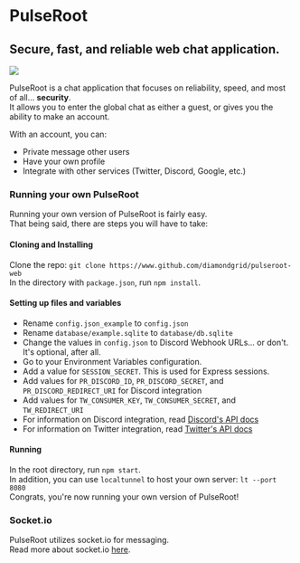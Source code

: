 # PulseRoot
## Secure, fast, and reliable web chat application.

![](https://cdn.discordapp.com/attachments/509537742234058782/515007336864153623/unknown.png)

PulseRoot is a chat application that focuses on reliability, speed, and most of all... **security**.  
It allows you to enter the global chat as either a guest, or gives you the ability to make an account.

With an account, you can:
* Private message other users
* Have your own profile
* Integrate with other services (Twitter, Discord, Google, etc.)

### Running your own PulseRoot
Running your own version of PulseRoot is fairly easy.  
That being said, there are steps you will have to take:

#### Cloning and Installing
Clone the repo: `git clone https://www.github.com/diamondgrid/pulseroot-web`  
In the directory with `package.json`, run `npm install`.

#### Setting up files and variables
* Rename `config.json_example` to `config.json`
* Rename `database/example.sqlite` to `database/db.sqlite`
* Change the values in `config.json` to Discord Webhook URLs... or don't. It's optional, after all.
* Go to your Environment Variables configuration.
* Add a value for `SESSION_SECRET`. This is used for Express sessions.
* Add values for `PR_DISCORD_ID`, `PR_DISCORD_SECRET`, and `PR_DISCORD_REDIRECT_URI` for Discord integration
* Add values for `TW_CONSUMER_KEY`, `TW_CONSUMER_SECRET`, and `TW_REDIRECT_URI`
* For information on Discord integration, read [Discord's API docs](https://discordapp.com/developers/docs/intro)
* For information on Twitter integration, read [Twitter's API docs](https://developer.twitter.com/en/docs/basics/authentication/overview/application-only)

#### Running
In the root directory, run `npm start`.  
In addition, you can use `localtunnel` to host your own server: `lt --port 8080`  
Congrats, you're now running your own version of PulseRoot!

### Socket.io
PulseRoot utilizes socket.io for messaging.  
Read more about socket.io [here](https://socket.io).
